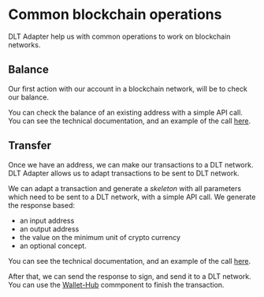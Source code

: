 # Common blockchain operations

DLT Adapter help us with common operations to work on blockchain networks. 

## Balance

Our first action with our account in a blockchain network, will be to check our balance.

You can check the balance of an existing address with a simple API call. You can see the technical documentation, and an example of the call <a href="https://bbva.github.io/hancock-dlt-adapter/api.html#hancock-dlt-adapter-api--dlt-balance">here</a>.

## Transfer

Once we have an address, we can make our transactions to a DLT network. DLT Adapter allows us to adapt transactions to be sent to DLT network.

We can adapt a transaction and generate a <i>skeleton</i> with all parameters which need to be sent to a DLT network, with a simple API call. We generate the response based:
 - an input address
 - an output address
 - the value on the minimum unit of crypto currency
 - an optional concept.
 
 You can see the technical documentation, and an example of the call <a href="https://bbva.github.io/hancock-dlt-adapter/api.html#hancock-dlt-adapter-api--dlt-transfers">here</a>.

After that, we can send the response to sign, and send it to a DLT network. You can use the <a href="../wallet-hub/">Wallet-Hub</a> commponent to finish the transaction.

